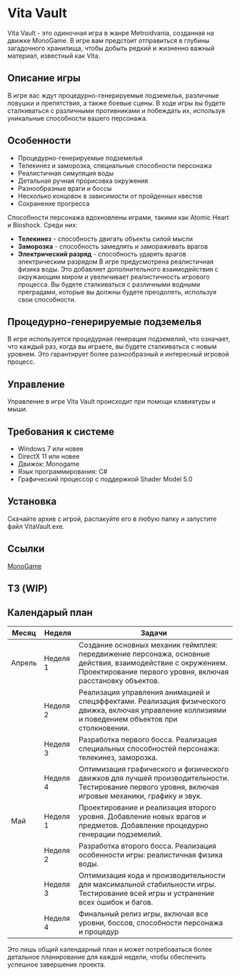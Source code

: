 # Vita Vault
Vita Vault - это одиночная игра в жанре Metroidvania, созданная на движке MonoGame. В игре вам предстоит отправиться в глубины загадочного хранилища, чтобы добыть редкий и жизненно важный материал, известный как Vita.

## Описание игры
В игре вас ждут процедурно-генерируемые подземелья, различные ловушки и препятствия, а также боевые сцены. В ходе игры вы будете сталкиваться с различными противниками и побеждать их, используя уникальные способности вашего персонажа.

## Особенности

-   Процедурно-генерируемые подземелья
-   Телекинез и заморозка, специальные способности персонажа
-   Реалистичная симуляция воды
-   Детальная ручная прорисовка окружения
-   Разнообразные враги и боссы
-   Несколько концовок в зависимости от пройденных квестов
-   Сохранение прогресса

Способности персонажа вдохновлены играми, такими как Atomic Heart и Bioshock. Среди них:

- **Телекинез** - способность двигать объекты силой мысли
- **Заморозка** - способность замедлять и замораживать врагов
- **Электрический разряд** - способность ударять врагов электрическим разрядом
В игре предусмотрена реалистичная физика воды. Это добавляет дополнительного взаимодействия с окружающим миром и увеличивает реалистичность игрового процесса. Вы будете сталкиваться с различными водными преградами, которые вы должны будете преодолеть, используя свои способности.

## Процедурно-генерируемые подземелья
В игре используется процедурная генерация подземелий, что означает, что каждый раз, когда вы играете, вы будете сталкиваться с новым уровнем. Это гарантирует более разнообразный и интересный игровой процесс.

## Управление
Управление в игре Vita Vault происходит при помощи клавиатуры и мыши.

## Требования к системе
- Windows 7 или новее
- DirectX 11 или новее
- Движок: Monogame
- Язык программирования: C#
- Графический процессор с поддержкой Shader Model 5.0

## Установка
Скачайте архив с игрой, распакуйте его в любую папку и запустите файл VitaVault.exe.

## Ссылки
[MonoGame](https://www.monogame.net/)

## ТЗ (WIP)


## Календарый план

| Месяц   | Неделя   | Задачи                                                                                   |
|---------|----------|------------------------------------------------------------------------------------------|
| Апрель  | Неделя 1 | Создание основных механик геймплея: передвижение персонажа, основные действия, взаимодействие с окружением. Проектирование первого уровня, включая расстановку объектов. |
|         | Неделя 2 | Реализация управления анимацией и спецэффектами. Реализация физического движка, включая управление коллизиями и поведением объектов при столкновении.                 |
|         | Неделя 3 | Разработка первого босса. Реализация специальных способностей персонажа: телекинез, заморозка.                                                      |
|         | Неделя 4 | Оптимизация графического и физического движков для лучшей производительности. Тестирование первого уровня, включая игровые механики, графику и звук.            |
| Май     | Неделя 1 | Проектирование и реализация второго уровня. Добавление новых врагов и предметов. Добавление процедурно генерации подземелий.                             |
|         | Неделя 2 | Разработка второго босса. Реализация особенности игры: реалистичная физика воды.                                                                       |
|         | Неделя 3 | Оптимизация кода и производительности для максимальной стабильности игры. Тестирование всей игры и устранение всех ошибок и багов.                          |
|         | Неделя 4 | Финальный релиз игры, включая все уровни, боссов, способности персонажа и процедур


Это лишь общий календарный план и может потребоваться более детальное планирование для каждой недели, чтобы обеспечить успешное завершение проекта.
